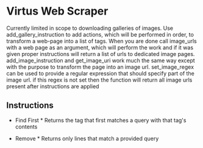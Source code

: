Virtus Web Scraper
==================

Currently limited in scope to downloading galleries of images.
Use add_gallery_instruction to add actions, which will be performed in order, to transform a web-page into a list of <a> tags. When you are done call image_urls with a web page as an argument, which will perform the work and if it was given proper instructions will return a list of urls to dedicated image pages.
add_image_instruction and get_image_uri work much the same way except with the purpose to transform the page into an image url. set_image_regex can be used to provide a regular expression that should specify part of the image url. if this regex is not set then the function will return all image urls present after instructions are applied

Instructions
------------

* Find First *
Returns the tag that first matches a query with that tag's contents

* Remove *
Returns only lines that match a provided query

